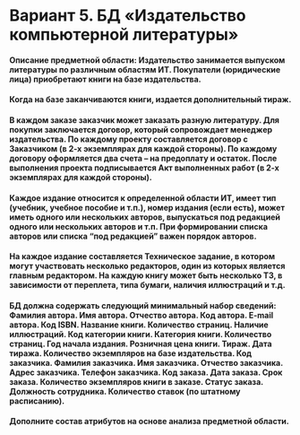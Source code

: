 # Вариант 5. БД «Издательство компьютерной литературы» 
#### Описание предметной области: Издательство занимается выпуском литературы по различным областям ИТ. Покупатели (юридические лица) приобретают книги на базе издательства. 
#### Когда на базе заканчиваются книги, издается дополнительный тираж. 
#### В каждом заказе заказчик может заказать разную литературу. Для покупки заключается договор, который сопровождает менеджер издательства. По каждому проекту составляется договор с Заказчиком (в 2-х экземплярах для каждой стороны). По каждому договору оформляется два счета – на предоплату и остаток. После выполнения проекта подписывается Акт выполненных работ (в 2-х экземплярах для каждой стороны). 
#### Каждое издание относится к определенной области ИТ, имеет тип (учебник, учебное пособие и т.п.), номер издания (если есть), может иметь одного или нескольких авторов, выпускаться под редакцией одного или нескольких авторов и т.п. При формировании списка авторов или списка “под редакцией” важен порядок авторов.
#### На каждое издание составляется Техническое задание, в котором могут участвовать несколько редакторов, один из которых является главным редактором. На каждую книгу может быть несколько ТЗ, в зависимости от переплета, типа бумаги, наличия иллюстраций и т.д. 
#### БД должна содержать следующий минимальный набор сведений: Фамилия автора. Имя автора. Отчество автора. Код автора. E-mail автора. Код ISBN. Название книги. Количество страниц. Наличие иллюстраций. Код категории книги. Категория книги. Количество страниц. Год начала издания. Розничная цена книги. Тираж. Дата тиража. Количество экземпляров на базе издательства. Код заказчика. Фамилия заказчика. Имя заказчика. Отчество заказчика. Адрес заказчика. Телефон заказчика. Код заказа. Дата заказа. Срок заказа. Количество экземпляров книги в заказе.  Статус заказа. Должность сотрудника. Количество ставок (по штатному расписанию).
#### Дополните состав атрибутов на основе анализа предметной области.
